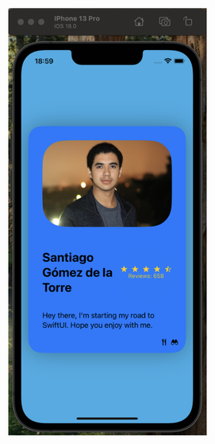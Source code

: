 <img src="https://github.com/Santi1503/Swift-projects/blob/main/Screenshots/Presentation/Presentation%20view.png" alt="Vista de Presentation" width="400"/>
